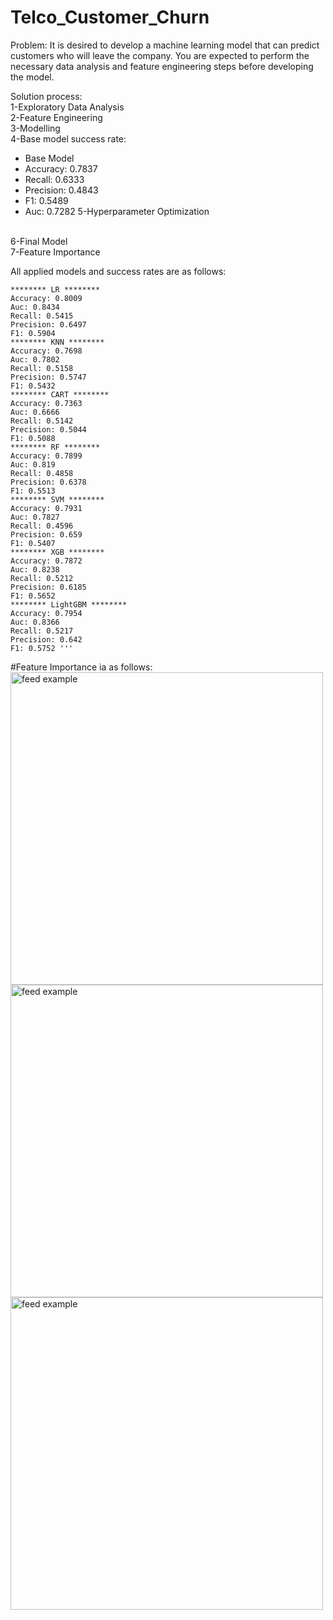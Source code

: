 # Telco_Customer_Churn

Problem: It is desired to develop a machine learning model that can predict customers who will leave the company. You are expected to perform the necessary data analysis and feature engineering steps before developing the model.

Solution process:
<br/>
1-Exploratory Data Analysis
<br/>
2-Feature Engineering
<br/>
3-Modelling
<br/>
4-Base model success rate:
  * Base Model
  * Accuracy: 0.7837
  * Recall: 0.6333
  * Precision: 0.4843
  * F1: 0.5489
  * Auc: 0.7282
5-Hyperparameter Optimization
<br/>
6-Final Model
<br/>
7-Feature Importance
<br/>


All applied models and success rates are as follows:

    ******** LR ********
    Accuracy: 0.8009
    Auc: 0.8434
    Recall: 0.5415
    Precision: 0.6497
    F1: 0.5904
    ******** KNN ********
    Accuracy: 0.7698
    Auc: 0.7802
    Recall: 0.5158
    Precision: 0.5747
    F1: 0.5432
    ******** CART ********
    Accuracy: 0.7363
    Auc: 0.6666
    Recall: 0.5142
    Precision: 0.5044
    F1: 0.5088
    ******** RF ********
    Accuracy: 0.7899
    Auc: 0.819
    Recall: 0.4858
    Precision: 0.6378
    F1: 0.5513
    ******** SVM ********
    Accuracy: 0.7931
    Auc: 0.7827
    Recall: 0.4596
    Precision: 0.659
    F1: 0.5407
    ******** XGB ********
    Accuracy: 0.7872
    Auc: 0.8238
    Recall: 0.5212
    Precision: 0.6185
    F1: 0.5652
    ******** LightGBM ********
    Accuracy: 0.7954
    Auc: 0.8366
    Recall: 0.5217
    Precision: 0.642
    F1: 0.5752 '''
    
    
    
#Feature Importance ia as follows:
<br/>
<img src="https://user-images.githubusercontent.com/87859856/184912892-011dd55d-9fe6-4f85-a4a0-60a30279f219.png" alt="feed example" width="500"> 
<img src="https://user-images.githubusercontent.com/87859856/184912911-e3e9d508-8d91-4dd9-ae68-3c85bd79f30c.png" alt="feed example" width="500"> 
<img src="https://user-images.githubusercontent.com/87859856/184912931-171b78a1-d182-4611-a1c9-89d92b02f5e2.png" alt="feed example" width="500"> 

